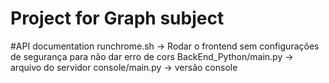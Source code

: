 # Project for Graph subject

#API documentation
runchrome.sh -> Rodar o frontend sem configurações de segurança para não dar erro de cors
BackEnd_Python/main.py -> arquivo do servidor
console/main.py -> versão console
